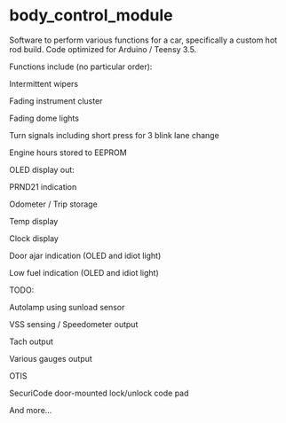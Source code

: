 # body_control_module

Software to perform various functions for a car, specifically a custom hot rod build. Code optimized for Arduino / Teensy 3.5.


Functions include (no particular order):

Intermittent wipers

Fading instrument cluster

Fading dome lights

Turn signals including short press for 3 blink lane change

Engine hours stored to EEPROM

OLED display out:

PRND21 indication

Odometer / Trip storage

Temp display

Clock display

Door ajar indication (OLED and idiot light)

Low fuel indication (OLED and idiot light)



TODO:

Autolamp using sunload sensor

VSS sensing / Speedometer output

Tach output

Various gauges output

OTIS

SecuriCode door-mounted lock/unlock code pad

And more...
